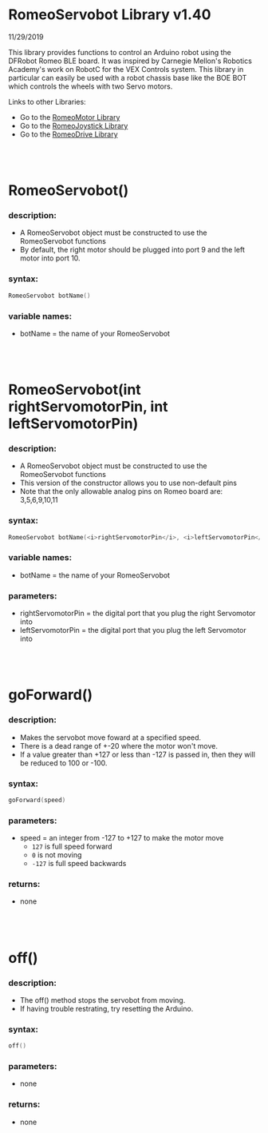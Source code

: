 # RomeoServobot Library v1.40
11/29/2019

This library provides functions to control an Arduino robot using the DFRobot Romeo BLE board.
It was inspired by Carnegie Mellon's Robotics Academy's work on RobotC for the VEX Controls system.
This library in particular can easily be used with a robot chassis base like the BOE BOT which controls the wheels with two Servo motors.

Links to other Libraries:
* Go to the [RomeoMotor Library](RomeoMotor%20Library.md)
* Go to the [RomeoJoystick Library](RomeoJoystick%20Library.md)
* Go to the [RomeoDrive Library](RomeoDrive%20Library.md)

<br/><br/>

# RomeoServobot()
### description:
* A RomeoServobot object must be constructed to use the RomeoServobot functions
* By default, the right motor should be plugged into port 9 and the left motor into port 10.
### syntax:
```c
RomeoServobot botName()
```
### variable names:
* botName = the name of your RomeoServobot

<br/><br/>

# RomeoServobot(int rightServomotorPin, int leftServomotorPin)
### description:
* A RomeoServobot object must be constructed to use the RomeoServobot functions
* This version of the constructor allows you to use non-default pins
* Note that the only allowable analog pins on Romeo board are: 3,5,6,9,10,11
### syntax:
```c
RomeoServobot botName(<i>rightServomotorPin</i>, <i>leftServomotorPin</i>)
```
### variable names:
* botName = the name of your RomeoServobot
### parameters:
* rightServomotorPin = the digital port that you plug the right Servomotor into
* leftServomotorPin = the digital port that you plug the left Servomotor into

<br/><br/>

# goForward()
### description:
* Makes the servobot move foward at a specified speed.
* There is a dead range of +-20 where the motor won't move.
* If a value greater than +127 or less than -127 is passed in, then they will be reduced to 100 or -100.
### syntax:
```c
goForward(speed)
```
### parameters:
* speed = an integer from -127 to +127 to make the motor move
  * ```127``` is full speed forward
  * ```0``` is not moving
  * ```-127``` is full speed backwards
### returns:
* none

<br/><br/>

# off()
### description:
* The off() method stops the servobot from moving.
* If having trouble restrating, try resetting the Arduino.
### syntax:
```c
off()
```
 ### parameters:
 * none
 ### returns:
 * none

 